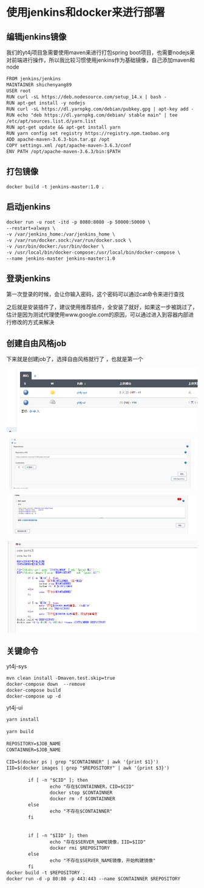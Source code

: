 
# 使用jenkins和docker来进行部署
## 编辑jenkins镜像
我们的yt4j项目急需要使用maven来进行打包spring boot项目，也需要nodejs来对前端进行操作，所以我比较习惯使用jenkins作为基础镜像，自己添加maven和node
```
FROM jenkins/jenkins
MAINTAINER shichenyang89
USER root
RUN curl -sL https://deb.nodesource.com/setup_14.x | bash -
RUN apt-get install -y nodejs
RUN curl -sL https://dl.yarnpkg.com/debian/pubkey.gpg | apt-key add -
RUN echo "deb https://dl.yarnpkg.com/debian/ stable main" | tee /etc/apt/sources.list.d/yarn.list
RUN apt-get update && apt-get install yarn
RUN yarn config set registry https://registry.npm.taobao.org
ADD apache-maven-3.6.3-bin.tar.gz /opt
COPY settings.xml /opt/apache-maven-3.6.3/conf
ENV PATH /opt/apache-maven-3.6.3/bin:$PATH
```

## 打包镜像
```
docker build -t jenkins-master:1.0 .
```

## 启动jenkins
```
docker run -u root -itd -p 8080:8080 -p 50000:50000 \
--restart=always \
-v /var/jenkins_home:/var/jenkins_home \
-v /var/run/docker.sock:/var/run/docker.sock \
-v /usr/bin/docker:/usr/bin/docker \
-v /usr/local/bin/docker-compose:/usr/local/bin/docker-compose \
--name jenkins-master jenkins-master:1.0
```
## 登录jenkins
第一次登录的时候，会让你输入密码，这个密码可以通过cat命令来进行查找

之后就是安装插件了，建议使用推荐插件，全安装了就好，如果这一步被跳过了，估计是因为测试代理使用www.google.com的原因，可以通过进入到容器内部进行修改的方式来解决



## 创建自由风格job

下来就是创建job了，选择自由风格就行了 ，也就是第一个



![job](../img/3.png)



![job](../img/1.png)



![job](../img/2.png)



![job](../img/4.png)



## 关键命令

yt4j-sys

~~~shell
mvn clean install -Dmaven.test.skip=true
docker-compose down  --remove
docker-compose build
docker-compose up -d
~~~



yt4j-ui

~~~shell
yarn install

yarn build

REPOSITORY=$JOB_NAME
CONTAINNER=$JOB_NAME

CID=$(docker ps | grep "$CONTAINNER" | awk '{print $1}')
IID=$(docker images | grep "$REPOSITORY" | awk '{print $3}')

        if [ -n "$CID" ]; then
                echo "存在$CONTAINNER，CID=$CID"
                docker stop $CONTAINNER
                docker rm -f $CONTAINNER
        else
                echo "不存在$CONTAINNER"
        fi


        if [ -n "$IID" ]; then
                echo "存在$SERVER_NAME镜像，IID=$IID"
                docker rmi $REPOSITORY
        else
                echo "不存在$SERVER_NAME镜像，开始构建镜像"
        fi
docker build -t $REPOSITORY .
docker run -d -p 80:80 -p 443:443 --name $CONTAINNER $REPOSITORY
~~~




